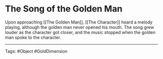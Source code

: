 # The Song of the Golden Man

Upon approaching [[The Golden Man]], [[The Character]] heard a melody playing, although the golden man never opened his mouth. The song grew louder as the character got closer, and the music stopped when the golden man spoke to the character.

---
Tags: #Object #GoldDimension 